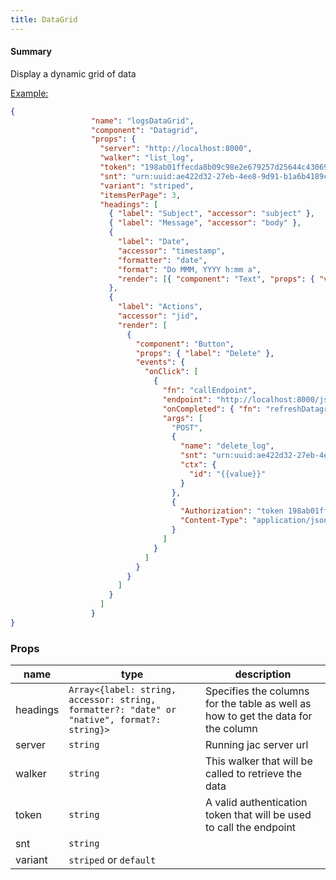 ```yaml
---
title: DataGrid
---
```


#### Summary

Display a dynamic grid of data

<u>Example:</u>

```JSON
{
                  "name": "logsDataGrid",
                  "component": "Datagrid",
                  "props": {
                    "server": "http://localhost:8000",
                    "walker": "list_log",
                    "token": "198ab01ffecda8b09c98e2e679257d25644c430690ae0cacd54529bcd83b0b9a",
                    "snt": "urn:uuid:ae422d32-27eb-4ee8-9d91-b1a6b4189caf",
                    "variant": "striped",
                    "itemsPerPage": 3,
                    "headings": [
                      { "label": "Subject", "accessor": "subject" },
                      { "label": "Message", "accessor": "body" },
                      {
                        "label": "Date",
                        "accessor": "timestamp",
                        "formatter": "date",
                        "format": "Do MMM, YYYY h:mm a",
                        "render": [{ "component": "Text", "props": { "value": "{{value}}" }, "css": { "color": "#006ADC", "fontWeight": "bold" } }]
                      },
                      {
                        "label": "Actions",
                        "accessor": "jid",
                        "render": [
                          {
                            "component": "Button",
                            "props": { "label": "Delete" },
                            "events": {
                              "onClick": [
                                {
                                  "fn": "callEndpoint",
                                  "endpoint": "http://localhost:8000/js/walker_run",
                                  "onCompleted": { "fn": "refreshDatagrid", "args": ["logsDataGrid"] },
                                  "args": [
                                    "POST",
                                    {
                                      "name": "delete_log",
                                      "snt": "urn:uuid:ae422d32-27eb-4ee8-9d91-b1a6b4189caf",
                                      "ctx": {
                                        "id": "{{value}}"
                                      }
                                    },
                                    {
                                      "Authorization": "token 198ab01ffecda8b09c98e2e679257d25644c430690ae0cacd54529bcd83b0b9a",
                                      "Content-Type": "application/json"
                                    }
                                  ]
                                }
                              ]
                            }
                          }
                        ]
                      }
                    ]
                  }
}
```

### Props

| name     | type                                                                                        | description                                                                       |
| -------- | ------------------------------------------------------------------------------------------- | --------------------------------------------------------------------------------- |
| headings | `Array<{label: string, accessor: string, formatter?: "date" or "native", format?: string}>` | Specifies the columns for the table as well as how to get the data for the column |
| server   | `string`                                                                                    | Running jac server url                                                            |
| walker   | `string`                                                                                    | This walker that will be called to retrieve the data                              |
| token    | `string`                                                                                    | A valid authentication token that will be used to call the endpoint               |
| snt      | `string`                                                                                    |                                                                                   |
| variant  | `striped` or `default`                                                                      |                                                                                   |

